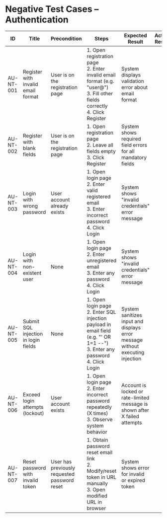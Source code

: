 # Negative Test Cases – Authentication

| ID          | Title                                 | Precondition                            | Steps                                                         | Expected Result                           | Actual Result | Status |
|-------------|---------------------------------------|-----------------------------------------|---------------------------------------------------------------|-------------------------------------------|---------------|--------|
| AU-NT-001   | Register with invalid email format    | User is on the registration page        | 1. Open registration page <br> 2. Enter invalid email format (e.g. "user@") <br> 3. Fill other fields correctly <br> 4. Click Register | System displays validation error about email format |               |        |
| AU-NT-002   | Register with blank fields            | User is on the registration page        | 1. Open registration page <br> 2. Leave all fields empty <br> 3. Click Register | System shows required field errors for all mandatory fields |               |        |
| AU-NT-003   | Login with wrong password             | User account already exists             | 1. Open login page <br> 2. Enter valid registered email <br> 3. Enter incorrect password <br> 4. Click Login | System shows "invalid credentials" error message |               |        |
| AU-NT-004   | Login with non-existent user          | None                                    | 1. Open login page <br> 2. Enter unregistered email <br> 3. Enter any password <br> 4. Click Login | System shows "invalid credentials" error message |               |        |
| AU-NT-005   | Submit SQL injection in login fields  | None                                    | 1. Open login page <br> 2. Enter SQL injection payload in email field (e.g. "' OR 1=1 --") <br> 3. Enter any password <br> 4. Click Login | System sanitizes input and displays error message without executing injection |               |        |
| AU-NT-006   | Exceed login attempts (lockout)       | User account exists                     | 1. Open login page <br> 2. Enter incorrect password repeatedly (X times) <br> 3. Observe system behavior | Account is locked or rate-limited message is shown after X failed attempts |               |        |
| AU-NT-007   | Reset password with invalid token     | User has previously requested password reset | 1. Obtain password reset email link <br> 2. Modify/reset token in URL manually <br> 3. Open modified URL in browser | System shows error for invalid or expired token |               |        |